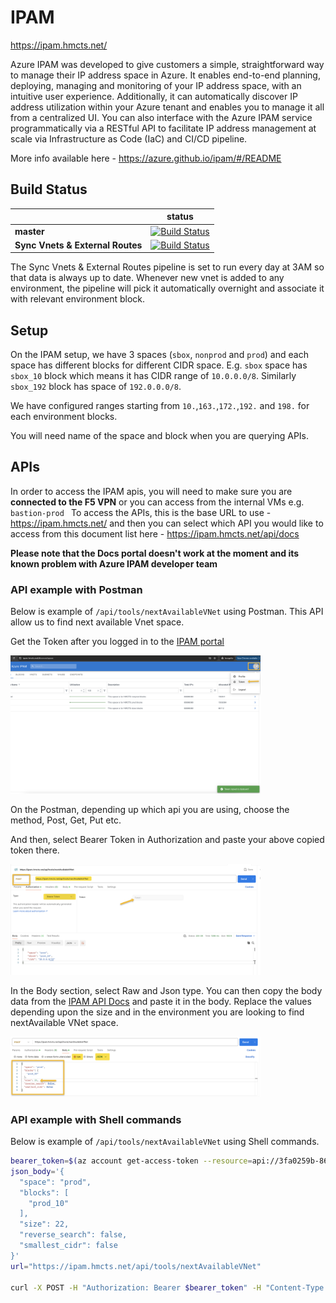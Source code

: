 # IPAM

https://ipam.hmcts.net/

Azure IPAM was developed to give customers a simple, straightforward way to manage their IP address space in Azure. It enables end-to-end planning, deploying, managing and monitoring of your IP address space, with an intuitive user experience. Additionally, it can automatically discover IP address utilization within your Azure tenant and enables you to manage it all from a centralized UI. You can also interface with the Azure IPAM service programmatically via a RESTful API to facilitate IP address management at scale via Infrastructure as Code (IaC) and CI/CD pipeline.

More info available here - https://azure.github.io/ipam/#/README 

## Build Status

|             | status |
|-------------|------------|
| **master** | [![Build Status](https://dev.azure.com/hmcts/DevOps/_apis/build/status/IPAM%20management?branchName=master)](https://dev.azure.com/hmcts/DevOps/_build?definitionId=980) |
| **Sync Vnets & External Routes** | [![Build Status](https://dev.azure.com/hmcts/DevOps/_apis/build/status/IPAM%20-%20Sync%20External%20CIDRs?branchName=master)](https://dev.azure.com/hmcts/DevOps/_build?definitionId=979) |

The Sync Vnets & External Routes pipeline is set to run every day at 3AM so that data is always up to date. Whenever new vnet is added to any environment, the pipeline will pick it automatically overnight and associate it with relevant environment block.


## Setup

On the IPAM setup, we have 3 spaces (`sbox`, `nonprod` and `prod`) and each space has different blocks for different CIDR space. E.g. `sbox` space has `sbox_10` block which means it has CIDR range of `10.0.0.0/8`. Similarly `sbox_192` block has space of `192.0.0.0/8`.

We have configured ranges starting from `10.`,`163.`,`172.`,`192.` and `198.`  for each environment blocks.

You will need name of the space and block when you are querying APIs.

## APIs

In order to access the IPAM apis, you will need to make sure you are **connected to the F5 VPN** or you can access from the internal VMs e.g. `bastion-prod
`
To access the APIs, this is the base URL to use - https://ipam.hmcts.net/  and then you can select which API you would like to access from this document list here - https://ipam.hmcts.net/api/docs

**Please note that the  Docs portal doesn't work at the moment and its known problem with Azure IPAM developer team**

### API example with Postman

Below is example of `/api/tools/nextAvailableVNet` using Postman.  This API allow us to find next available Vnet space.

Get the Token after you logged in to the [IPAM portal](https://ipam.hmcts.net/)

<img src=images/token.png width="400">

On the Postman, depending up which api you are using, choose the method,  Post, Get, Put etc.

And then, select Bearer Token in Authorization and paste your above copied token there.

<img src=images/token-2.png width="400">

In the Body section, select Raw and Json type.   You can then copy the body data from the [IPAM API Docs](https://ipam.hmcts.net/api/docs#/tools/next_available_vnet_api_tools_nextAvailableVNet_post) and paste it in the body.  Replace the values depending upon the size and in the environment you are looking to find nextAvailable VNet space.

<img src=images/body-ipam-api.png width="400">

### API example with Shell commands

Below is example of `/api/tools/nextAvailableVNet` using Shell commands.

```bash
bearer_token=$(az account get-access-token --resource=api://3fa0259b-86c8-4cd7-bd2a-e5ab28625fe7 --query accessToken --output tsv)
json_body='{
  "space": "prod",
  "blocks": [
    "prod_10"
  ],
  "size": 22,
  "reverse_search": false,
  "smallest_cidr": false
}'
url="https://ipam.hmcts.net/api/tools/nextAvailableVNet"

curl -X POST -H "Authorization: Bearer $bearer_token" -H "Content-Type: application/json" -d "$json_body" "$url"
```